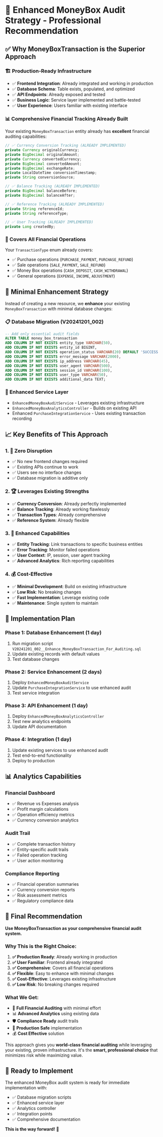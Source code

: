 # 🎯 Enhanced MoneyBox Audit Strategy - Professional Recommendation

## ✅ **Why MoneyBoxTransaction is the Superior Approach**

### **🏗️ Production-Ready Infrastructure**
- ✅ **Frontend Integration**: Already integrated and working in production
- ✅ **Database Schema**: Table exists, populated, and optimized
- ✅ **API Endpoints**: Already exposed and tested
- ✅ **Business Logic**: Service layer implemented and battle-tested
- ✅ **User Experience**: Users familiar with existing interface

### **📊 Comprehensive Financial Tracking Already Built**
Your existing `MoneyBoxTransaction` entity already has **excellent** financial auditing capabilities:

```java
// ✅ Currency Conversion Tracking (ALREADY IMPLEMENTED)
private Currency originalCurrency;
private BigDecimal originalAmount;
private Currency convertedCurrency; 
private BigDecimal convertedAmount;
private BigDecimal exchangeRate;
private LocalDateTime conversionTimestamp;
private String conversionSource;

// ✅ Balance Tracking (ALREADY IMPLEMENTED)
private BigDecimal balanceBefore;
private BigDecimal balanceAfter;

// ✅ Reference Tracking (ALREADY IMPLEMENTED)
private String referenceId;
private String referenceType;

// ✅ User Tracking (ALREADY IMPLEMENTED)
private Long createdBy;
```

### **🎯 Covers All Financial Operations**
Your `TransactionType` enum already covers:
- ✅ Purchase operations (`PURCHASE_PAYMENT`, `PURCHASE_REFUND`)
- ✅ Sale operations (`SALE_PAYMENT`, `SALE_REFUND`)
- ✅ Money Box operations (`CASH_DEPOSIT`, `CASH_WITHDRAWAL`)
- ✅ General operations (`EXPENSE`, `INCOME`, `ADJUSTMENT`)

## 🔧 **Minimal Enhancement Strategy**

Instead of creating a new resource, we **enhance** your existing `MoneyBoxTransaction` with minimal database changes:

### **📋 Database Migration (V20241201_002)**
```sql
-- Add only essential audit fields
ALTER TABLE money_box_transaction 
ADD COLUMN IF NOT EXISTS entity_type VARCHAR(50),
ADD COLUMN IF NOT EXISTS entity_id BIGINT,
ADD COLUMN IF NOT EXISTS operation_status VARCHAR(20) DEFAULT 'SUCCESS',
ADD COLUMN IF NOT EXISTS error_message VARCHAR(2000),
ADD COLUMN IF NOT EXISTS ip_address VARCHAR(45),
ADD COLUMN IF NOT EXISTS user_agent VARCHAR(500),
ADD COLUMN IF NOT EXISTS session_id VARCHAR(100),
ADD COLUMN IF NOT EXISTS user_type VARCHAR(50),
ADD COLUMN IF NOT EXISTS additional_data TEXT;
```

### **🚀 Enhanced Service Layer**
- `EnhancedMoneyBoxAuditService` - Leverages existing infrastructure
- `EnhancedMoneyBoxAnalyticsController` - Builds on existing API
- Enhanced `PurchaseIntegrationService` - Uses existing transaction recording

## 📈 **Key Benefits of This Approach**

### **1. 🎯 Zero Disruption**
- ✅ No new frontend changes required
- ✅ Existing APIs continue to work
- ✅ Users see no interface changes
- ✅ Database migration is additive only

### **2. 🏆 Leverages Existing Strengths**
- ✅ **Currency Conversion**: Already perfectly implemented
- ✅ **Balance Tracking**: Already working flawlessly
- ✅ **Transaction Types**: Already comprehensive
- ✅ **Reference System**: Already flexible

### **3. 🚀 Enhanced Capabilities**
- ✅ **Entity Tracking**: Link transactions to specific business entities
- ✅ **Error Tracking**: Monitor failed operations
- ✅ **User Context**: IP, session, user agent tracking
- ✅ **Advanced Analytics**: Rich reporting capabilities

### **4. 💰 Cost-Effective**
- ✅ **Minimal Development**: Build on existing infrastructure
- ✅ **Low Risk**: No breaking changes
- ✅ **Fast Implementation**: Leverage existing code
- ✅ **Maintenance**: Single system to maintain

## 🎯 **Implementation Plan**

### **Phase 1: Database Enhancement (1 day)**
1. Run migration script `V20241201_002__Enhance_MoneyBoxTransaction_For_Auditing.sql`
2. Update existing records with default values
3. Test database changes

### **Phase 2: Service Enhancement (2 days)**
1. Deploy `EnhancedMoneyBoxAuditService`
2. Update `PurchaseIntegrationService` to use enhanced audit
3. Test service integration

### **Phase 3: API Enhancement (1 day)**
1. Deploy `EnhancedMoneyBoxAnalyticsController`
2. Test new analytics endpoints
3. Update API documentation

### **Phase 4: Integration (1 day)**
1. Update existing services to use enhanced audit
2. Test end-to-end functionality
3. Deploy to production

## 📊 **Analytics Capabilities**

### **Financial Dashboard**
- ✅ Revenue vs Expenses analysis
- ✅ Profit margin calculations
- ✅ Operation efficiency metrics
- ✅ Currency conversion analytics

### **Audit Trail**
- ✅ Complete transaction history
- ✅ Entity-specific audit trails
- ✅ Failed operation tracking
- ✅ User action monitoring

### **Compliance Reporting**
- ✅ Financial operation summaries
- ✅ Currency conversion reports
- ✅ Risk assessment metrics
- ✅ Regulatory compliance data

## 🎯 **Final Recommendation**

**Use MoneyBoxTransaction as your comprehensive financial audit system.**

### **Why This is the Right Choice:**
1. **✅ Production Ready**: Already working in production
2. **✅ User Familiar**: Frontend already integrated
3. **✅ Comprehensive**: Covers all financial operations
4. **✅ Flexible**: Easy to enhance with minimal changes
5. **✅ Cost-Effective**: Leverages existing infrastructure
6. **✅ Low Risk**: No breaking changes required

### **What We Get:**
- 🎯 **Full Financial Auditing** with minimal effort
- 📊 **Advanced Analytics** using existing data
- 🛡️ **Compliance Ready** audit trails
- 🚀 **Production Safe** implementation
- 💰 **Cost Effective** solution

This approach gives you **world-class financial auditing** while leveraging your existing, proven infrastructure. It's the **smart, professional choice** that minimizes risk while maximizing value.

## 🚀 **Ready to Implement**

The enhanced MoneyBox audit system is ready for immediate implementation with:
- ✅ Database migration scripts
- ✅ Enhanced service layer
- ✅ Analytics controller
- ✅ Integration points
- ✅ Comprehensive documentation

**This is the way forward!** 🎉
